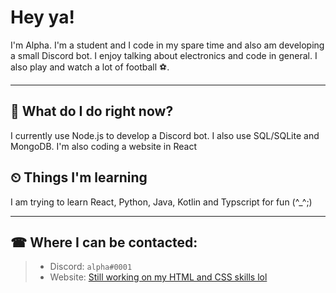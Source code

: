 # Hey ya!
I'm Alpha. I'm a student and I code in my spare time and also am developing a small Discord bot. I enjoy talking about electronics and code in general. I also play and watch a lot of football ⚽.
***
## 🤔 What do I do right now?
I currently use Node.js to develop a Discord bot. I also use SQL/SQLite and MongoDB. I'm also coding a website in React
## ⏲ Things I'm learning
I am trying to learn React, Python, Java, Kotlin and Typscript for fun (^_^;)
***
## ☎ Where I can be contacted:
> - Discord: `alpha#0001`
> - Website: [Still working on my HTML and CSS skills lol](https://www.tsuki.lol)
